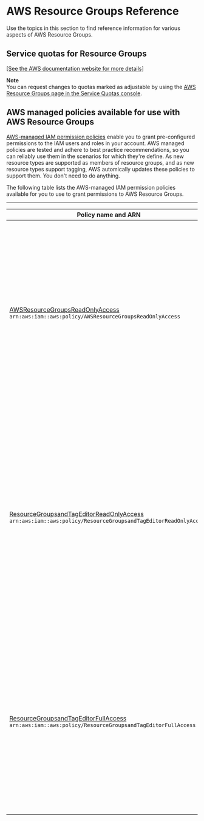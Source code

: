 # AWS Resource Groups Reference<a name="reference"></a>

Use the topics in this section to find reference information for various aspects of AWS Resource Groups\.

## Service quotas for Resource Groups<a name="arg-reference-quotas"></a>

[\[See the AWS documentation website for more details\]](http://docs.aws.amazon.com/ARG/latest/userguide/reference.html)

**Note**  
You can request changes to quotas marked as adjustable by using the [AWS Resource Groups page in the Service Quotas console](https://console.aws.amazon.com/servicequotas/home/services/resource-groups/quotas)\.

## AWS managed policies available for use with AWS Resource Groups<a name="arg-reference-managed-policies"></a>

[AWS\-managed IAM permission policies](https://docs.aws.amazon.com/IAM/latest/UserGuide/access_policies_managed-vs-inline.html#aws-managed-policies) enable you to grant pre\-configured permissions to the IAM users and roles in your account\. AWS managed policies are tested and adhere to best practice recommendations, so you can reliably use them in the scenarios for which they're define\. As new resource types are supported as members of resource groups, and as new resource types support tagging, AWS automically updates these policies to support them\. You don't need to do anything\.

The following table lists the AWS\-managed IAM permission policies available for you to use to grant permissions to AWS Resource Groups\.


****  

| Policy name and ARN | Description | 
| --- | --- | 
| [AWSResourceGroupsReadOnlyAccess](https://console.aws.amazon.com/iam/home#/policies/arn:aws:iam::aws:policy/AWSResourceGroupsReadOnlyAccess$jsonEditor) `arn:aws:iam::aws:policy/AWSResourceGroupsReadOnlyAccess` | Grants read\-only access to the AWS Resource Groups management console\. It includes permission to view the details of a resource, including the list of attached tags\. This policy doesn't grant permission to make any changes to resource groups or tags\. | 
| [ResourceGroupsandTagEditorReadOnlyAccess](https://console.aws.amazon.com/iam/home#/policies/arn:aws:iam::aws:policy/ResourceGroupsandTagEditorReadOnlyAccess$jsonEditor) `arn:aws:iam::aws:policy/ResourceGroupsandTagEditorReadOnlyAccess` | Grants read\-only access to the AWS Resource Groups management console, including the Tag Editor\. It includes permission to view the details of a resource, including its tags\. You can use the Tag Editor to view resources that match tag queries\. This policy doesn't grant permission to make any changes to resource groups or tags\. | 
| [ResourceGroupsandTagEditorFullAccess](https://console.aws.amazon.com/iam/home#/policies/arn:aws:iam::aws:policy/ResourceGroupsandTagEditorFullAccess$jsonEditor) `arn:aws:iam::aws:policy/ResourceGroupsandTagEditorFullAccess` | Grants full administrative access to the AWS Resource Groups management console\. It includes permissions to view, create, and modify resource groups\. It also includes permissions to view, set, and modify tags for any resources that are supported by Tag Editor\. | 